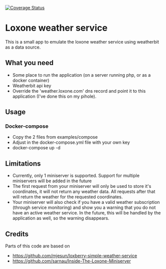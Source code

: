 [![Coverage Status](https://coveralls.io/repos/github/jimmycleuren/loxone-weather-service/badge.svg?branch=master)](https://coveralls.io/github/jimmycleuren/loxone-weather-service?branch=master)

# Loxone weather service

This is a small app to emulate the loxone weather service using weatherbit as a data source.

## What you need
- Some place to run the application (on a server running php, or as a docker container)
- Weatherbit api key
- Override the 'weather.loxone.com' dns record and point it to this application (I've done this on my pihole).

## Usage
### Docker-compose
- Copy the 2 files from examples/compose
- Adjust <weatherbit-key> in the docker-compose.yml file with your own key
- docker-compose up -d

## Limitations
- Currently, only 1 miniserver is supported. Support for multiple miniservers will be added in the future
- The first request from your miniserver will only be used to store it's coordinates, it will not return any weather data. All requests after that will return the weather for the requested coordinates.
- Your miniserver will also check if you have a valid weather subscription (through service monitoring) and show you a warning that you do not have an active weather service. In the future, this will be handled by the application as well, so the warning disappears.

## Credits
Parts of this code are based on
- https://github.com/mjesun/loxberry-simple-weather-service
- https://github.com/sarnau/Inside-The-Loxone-Miniserver